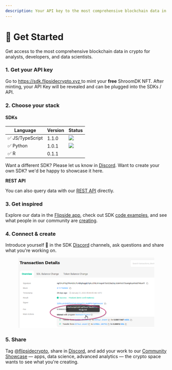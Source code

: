 ```yaml
---
description: Your API key to the most comprehensive blockchain data in crypto
---
```


# 🍄 Get Started

Get access to the most comprehensive blockchain data in crypto for analysts, developers, and data scientists.

### 1. Get your API key

Go to [https://sdk.flipsidecrypto.xyz ](https://sdk.flipsidecrypto.xyz)to mint your **free** ShroomDK NFT. After minting, your API Key will be revealed and can be plugged into the SDKs / API.



### 2. Choose your stack

#### SDKs

| Language        | Version | Status                                                                                |
| --------------- | ------- | ------------------------------------------------------------------------------------- |
| ✅ JS/TypeScript | 1.1.0   | ![](https://github.com/FlipsideCrypto/sdk/actions/workflows/ci\_js.yml/badge.svg)     |
| ✅ Python        | 1.0.1   | ![](https://github.com/FlipsideCrypto/sdk/actions/workflows/ci\_python.yml/badge.svg) |
| ✅ R             | 0.1.1   |                                                                                       |

Want a different SDK? Please let us know in [Discord](https://discord.gg/ZmU3jQuu6W). Want to create your own SDK? we'd be happy to showcase it here.

**REST API**

You can also query data with our [REST API](rest-api.md) directly.



### 3. Get inspired

Explore our data in the [Flipside app](https://app.flipsidecrypto.com/), check out SDK [code examples](examples.md), and see what people in our community are [creating](community-showcase.md).



### 4. Connect & create

Introduce yourself :wave: in the SDK [Discord](https://discord.gg/ZmU3jQuu6W) channels, ask questions and share what you're working on.

<figure><img src="../.gitbook/assets/image (2).png" alt=""><figcaption></figcaption></figure>



### 5. Share

Tag [@flipsidecrypto](https://twitter.com/flipsidecrypto/), share in [Discord](https://discord.gg/ZmU3jQuu6W), and add your work to our [Community Showcase](community-showcase.md) —  apps, data science, advanced analytics — the crypto space wants to see what you're creating.
